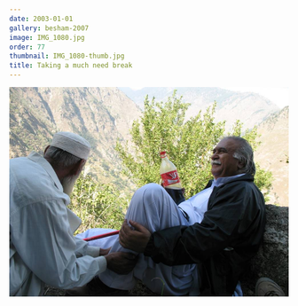 ```yaml
---
date: 2003-01-01
gallery: besham-2007
image: IMG_1080.jpg
order: 77
thumbnail: IMG_1080-thumb.jpg
title: Taking a much need break
---
```


![Taking a much need break](./IMG_1080.jpg)